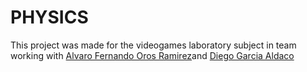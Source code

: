 # PHYSICS
This project was made for the videogames laboratory subject in team working with  [Alvaro Fernando Oros Ramirez](https://github.com/FernandoOros96)and [Diego Garcia Aldaco](https://github.com/Diegosup)
